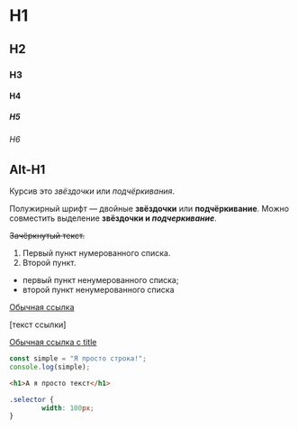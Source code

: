 # H1
## H2
### H3
#### H4
##### H5
###### H6

Alt-H1
------

Курсив это *звёздочки* или _подчёркивания_.

Полужирный шрифт — двойные **звёздочки** или __подчёркивание__.
Можно совместить выделение **звёздочки и _подчеркивание_**.

~~Зачёркнутый текст.~~

1. Первый пункт нумерованного списка.
2. Второй пункт.

* первый пункт ненумерованного списка;
* второй пункт ненумерованного списка

[Обычная ссылка](https://www.yandex.ru)

[текст ссылки]

[Обычная ссылка с title](https://www.yandex.ru "Я Yandex!")

```javascript
const simple = "Я просто строка!";
console.log(simple);
```

```html
<h1>А я просто текст</h1>
```

```css
.selector {
        width: 100px;
}
```

